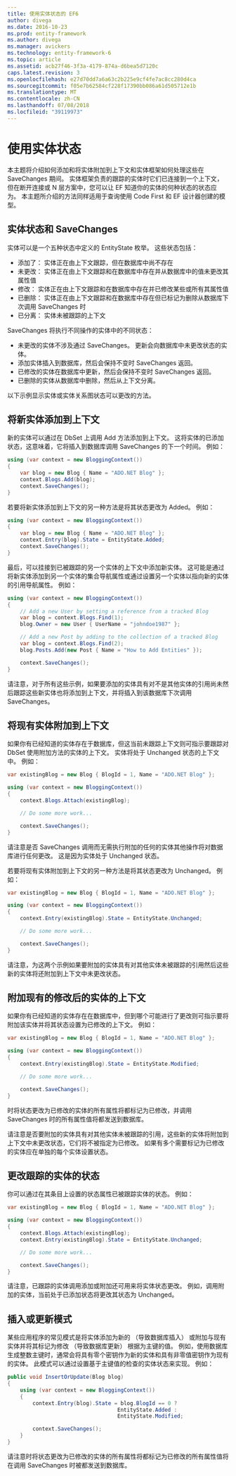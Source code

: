 ```yaml
---
title: 使用实体状态的 EF6
author: divega
ms.date: 2016-10-23
ms.prod: entity-framework
ms.author: divega
ms.manager: avickers
ms.technology: entity-framework-6
ms.topic: article
ms.assetid: acb27f46-3f3a-4179-874a-d6bea5d7120c
caps.latest.revision: 3
ms.openlocfilehash: e27d70dd7a6a63c2b225e9cf4fe7ac8cc280d4ca
ms.sourcegitcommit: f05e7b62584cf228f17390bb086a61d505712e1b
ms.translationtype: MT
ms.contentlocale: zh-CN
ms.lasthandoff: 07/08/2018
ms.locfileid: "39119973"
---
```

# <a name="working-with-entity-states"></a>使用实体状态
本主题将介绍如何添加和将实体附加到上下文和实体框架如何处理这些在 SaveChanges 期间。
实体框架负责的跟踪的实体时它们已连接到一个上下文，但在断开连接或 N 层方案中，您可以让 EF 知道你的实体的何种状态的状态应为。
本主题所介绍的方法同样适用于查询使用 Code First 和 EF 设计器创建的模型。  

## <a name="entity-states-and-savechanges"></a>实体状态和 SaveChanges

实体可以是一个五种状态中定义的 EntityState 枚举。 这些状态包括：  

- 添加了： 实体正在由上下文跟踪，但在数据库中尚不存在  
- 未更改： 实体正在由上下文跟踪和在数据库中存在并从数据库中的值未更改其属性值  
- 修改： 实体正在由上下文跟踪和在数据库中存在并已修改某些或所有其属性值  
- 已删除： 实体正在由上下文跟踪和在数据库中存在但已标记为删除从数据库下次调用 SaveChanges 时  
- 已分离： 实体未被跟踪的上下文  

SaveChanges 将执行不同操作的实体中的不同状态：  

- 未更改的实体不涉及通过 SaveChanges。 更新会向数据库中未更改状态的实体。  
- 添加实体插入到数据库，然后会保持不变时 SaveChanges 返回。  
- 已修改的实体在数据库中更新，然后会保持不变时 SaveChanges 返回。  
- 已删除的实体从数据库中删除，然后从上下文分离。  

以下示例显示实体或实体关系图状态可以更改的方法。  

## <a name="adding-a-new-entity-to-the-context"></a>将新实体添加到上下文  

新的实体可以通过在 DbSet 上调用 Add 方法添加到上下文。
这将实体的已添加状态，这意味着，它将插入到数据库调用 SaveChanges 的下一个时间。
例如：  

``` csharp
using (var context = new BloggingContext())
{
    var blog = new Blog { Name = "ADO.NET Blog" };
    context.Blogs.Add(blog);
    context.SaveChanges();
}
```  

若要将新实体添加到上下文的另一种方法是将其状态更改为 Added。 例如：  

``` csharp
using (var context = new BloggingContext())
{
    var blog = new Blog { Name = "ADO.NET Blog" };
    context.Entry(blog).State = EntityState.Added;
    context.SaveChanges();
}
```  

最后，可以挂接到已被跟踪的另一个实体的上下文中添加新实体。
这可能是通过将新实体添加到另一个实体的集合导航属性或通过设置另一个实体以指向新的实体的引用导航属性。 例如：  

``` csharp
using (var context = new BloggingContext())
{
    // Add a new User by setting a reference from a tracked Blog
    var blog = context.Blogs.Find(1);
    blog.Owner = new User { UserName = "johndoe1987" };

    // Add a new Post by adding to the collection of a tracked Blog
    var blog = context.Blogs.Find(2);
    blog.Posts.Add(new Post { Name = "How to Add Entities" });

    context.SaveChanges();
}
```  

请注意，对于所有这些示例，如果要添加的实体具有对不是其他实体的引用尚未然后跟踪这些新实体也将添加到上下文，并将插入到该数据库下次调用 SaveChanges。  

## <a name="attaching-an-existing-entity-to-the-context"></a>将现有实体附加到上下文  

如果你有已经知道的实体存在于数据库，但这当前未跟踪上下文则可指示要跟踪对 DbSet 使用附加方法的实体的上下文。 实体将处于 Unchanged 状态的上下文中。 例如：  

``` csharp
var existingBlog = new Blog { BlogId = 1, Name = "ADO.NET Blog" };

using (var context = new BloggingContext())
{
    context.Blogs.Attach(existingBlog);

    // Do some more work...  

    context.SaveChanges();
}
```  

请注意是否 SaveChanges 调用而无需执行附加的任何的实体其他操作将对数据库进行任何更改。 这是因为实体处于 Unchanged 状态。  

若要将现有实体附加到上下文的另一种方法是将其状态更改为 Unchanged。 例如：  

``` csharp
var existingBlog = new Blog { BlogId = 1, Name = "ADO.NET Blog" };

using (var context = new BloggingContext())
{
    context.Entry(existingBlog).State = EntityState.Unchanged;

    // Do some more work...  

    context.SaveChanges();
}
```  

请注意，为这两个示例如果要附加的实体具有对其他实体未被跟踪的引用然后这些新的实体将还附加到上下文中未更改状态。  

## <a name="attaching-an-existing-but-modified-entity-to-the-context"></a>附加现有的修改后的实体的上下文  

如果你有已经知道的实体存在在数据库中，但到哪个可能进行了更改则可指示要将附加该实体并将其状态设置为已修改的上下文。
例如：  

``` csharp
var existingBlog = new Blog { BlogId = 1, Name = "ADO.NET Blog" };

using (var context = new BloggingContext())
{
    context.Entry(existingBlog).State = EntityState.Modified;

    // Do some more work...  

    context.SaveChanges();
}
```  

时将状态更改为已修改的实体的所有属性将都标记为已修改，并调用 SaveChanges 时的所有属性值将都发送到数据库。  

请注意是否要附加的实体具有对其他实体未被跟踪的引用，这些新的实体将附加到上下文中未更改状态，它们将不被指定为已修改。
如果有多个需要标记为已修改的实体应在单独的每个实体设置状态。  

## <a name="changing-the-state-of-a-tracked-entity"></a>更改跟踪的实体的状态  

你可以通过在其条目上设置的状态属性已被跟踪实体的状态。 例如：  

``` csharp
var existingBlog = new Blog { BlogId = 1, Name = "ADO.NET Blog" };

using (var context = new BloggingContext())
{
    context.Blogs.Attach(existingBlog);
    context.Entry(existingBlog).State = EntityState.Unchanged;

    // Do some more work...  

    context.SaveChanges();
}
```  

请注意，已跟踪的实体调用添加或附加还可用来将实体状态更改。 例如，调用附加的实体，当前处于已添加状态将更改其状态为 Unchanged。  

## <a name="insert-or-update-pattern"></a>插入或更新模式  

某些应用程序的常见模式是将实体添加为新的 （导致数据库插入） 或附加与现有实体并将其标记为修改 （导致数据库更新） 根据为主键的值。
例如，使用数据库生成整数主键时，通常会将具有零个密钥作为新的实体和具有非零值密钥作为现有的实体。
此模式可以通过设置基于主键值的检查的实体状态来实现。 例如：  

``` csharp
public void InsertOrUpdate(Blog blog)
{
    using (var context = new BloggingContext())
    {
        context.Entry(blog).State = blog.BlogId == 0 ?
                                   EntityState.Added :
                                   EntityState.Modified;

        context.SaveChanges();
    }
}
```  

请注意时将状态更改为已修改的实体的所有属性将都标记为已修改的所有属性值将在调用 SaveChanges 时被都发送到数据库。  
